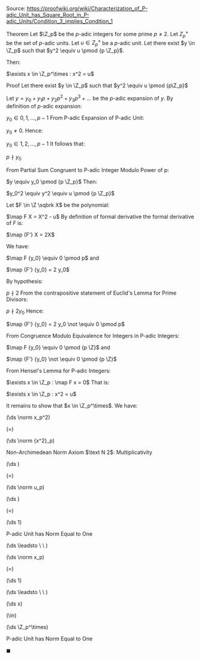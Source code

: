 # 

Source: https://proofwiki.org/wiki/Characterization_of_P-adic_Unit_has_Square_Root_in_P-adic_Units/Condition_3_implies_Condition_1

Theorem
Let $\Z_p$ be the $p$-adic integers for some prime $p \ne 2$.
Let $Z_p^\times$ be the set of $p$-adic units. 
Let $u \in Z_p^\times$ be a $p$-adic unit.
Let there exist $y \in \Z_p$ such that $y^2 \equiv u \pmod {p \Z_p}$.

Then:

$\exists x \in \Z_p^\times : x^2 = u$


Proof
Let there exist $y \in \Z_p$ such that $y^2 \equiv u \pmod {p\Z_p}$

Let $y = y_0 + y_1 p + y_2 p^2 + y_3 p^3 + \ldots$ be the $p$-adic expansion of $y$.
By definition of $p$-adic expansion:

$y_0 \in {0, 1, \ldots, p - 1}$
From P-adic Expansion of P-adic Unit:

$y_0 \ne 0$.
Hence:

$y_0 \in {1, 2, \ldots, p - 1}$
It follows that:

$p \nmid y_0$

From Partial Sum Congruent to P-adic Integer Modulo Power of p:

$y \equiv y_0 \pmod {p \Z_p}$
Then:

$y_0^2 \equiv y^2 \equiv u \pmod {p \Z_p}$

Let $F \in \Z \sqbrk X$ be the polynomial:

$\map F X = X^2 - u$
By definition of formal derivative the formal derivative of $F$ is:

$\map {F'} X = 2X$

We have:

$\map F {y_0} \equiv 0 \pmod p$
and

$\map {F'} {y_0} = 2 y_0$

By hypothesis:

$p \nmid 2$
From the contrapositive statement of Euclid's Lemma for Prime Divisors:

$p \nmid 2 y_0$
Hence:

$\map {F'} {y_0} = 2 y_0 \not \equiv 0 \pmod p$

From Congruence Modulo Equivalence for Integers in P-adic Integers:

$\map F {y_0} \equiv 0 \pmod {p \Z}$
and

$\map {F'} {y_0} \not \equiv 0 \pmod {p \Z}$

From Hensel's Lemma for P-adic Integers:

$\exists x \in \Z_p : \map F x = 0$
That is:

$\exists x \in \Z_p : x^2 = u$

It remains to show that $x \in \Z_p^\times$.
We have:














\(\ds \norm x_p^2\)

\(=\)







\(\ds \norm {x^2}_p\)





Non-Archimedean Norm Axiom $\text N 2$: Multiplicativity














\(\ds \)

\(=\)







\(\ds \norm u_p\)




















\(\ds \)

\(=\)







\(\ds 1\)





P-adic Unit has Norm Equal to One








\(\ds \leadsto \ \ \)





\(\ds \norm x_p\)

\(=\)







\(\ds 1\)














\(\ds \leadsto \ \ \)





\(\ds x\)

\(\in\)







\(\ds \Z_p^\times\)





P-adic Unit has Norm Equal to One



$\blacksquare$





